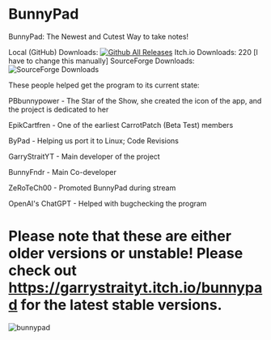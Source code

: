 # BunnyPad
BunnyPad: The Newest and Cutest Way to take notes!

Local (GitHub) Downloads: [![Github All Releases](https://img.shields.io/github/downloads/GSYT-Productions/BunnyPad-SRC/total.svg)]()
Itch.io Downloads: 220 [I have to change this manually]
SourceForge Downloads: ![SourceForge Downloads](https://img.shields.io/sourceforge/dt/bunnypad)

These people helped get the program to its current state:

PBbunnypower - The Star of the Show, she created the icon of the app, and the project is dedicated to her

EpikCartfren - One of the earliest CarrotPatch (Beta Test) members

ByPad - Helping us port it to Linux; Code Revisions

GarryStraitYT - Main developer of the project

BunnyFndr - Main Co-developer

ZeRoTeCh00 - Promoted BunnyPad during stream

OpenAI's ChatGPT - Helped with bugchecking the program

# Please note that these are either older versions or unstable! Please check out https://garrystraityt.itch.io/bunnypad for the latest stable versions.
![bunnypad](https://github.com/GSYT-Productions/bunnypad/assets/92406354/ed685452-39aa-4537-b63b-e16131f3d1d6)
